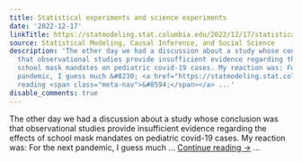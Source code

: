 ```yaml
---
title: Statistical experiments and science experiments
date: '2022-12-17'
linkTitle: https://statmodeling.stat.columbia.edu/2022/12/17/statistical-experiments-and-science-experiments/
source: Statistical Modeling, Causal Inference, and Social Science
description: 'The other day we had a discussion about a study whose conclusion was
  that observational studies provide insufficient evidence regarding the effects of
  school mask mandates on pediatric covid-19 cases. My reaction was: For the next
  pandemic, I guess much &#8230; <a href="https://statmodeling.stat.columbia.edu/2022/12/17/statistical-experiments-and-science-experiments/">Continue
  reading <span class="meta-nav">&#8594;</span></a> ...'
disable_comments: true
---
```

The other day we had a discussion about a study whose conclusion was that observational studies provide insufficient evidence regarding the effects of school mask mandates on pediatric covid-19 cases. My reaction was: For the next pandemic, I guess much &#8230; <a href="https://statmodeling.stat.columbia.edu/2022/12/17/statistical-experiments-and-science-experiments/">Continue reading <span class="meta-nav">&#8594;</span></a> ...